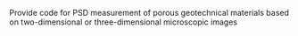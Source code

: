 Provide code for PSD measurement of porous geotechnical materials based on two-dimensional or three-dimensional microscopic images
